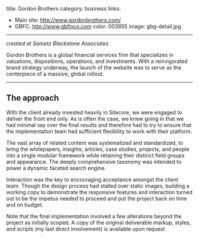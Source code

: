 title: Gordon Brothers
category: business
links:
 - Main site: http://www.gordonbrothers.com/
 - GBFC: http://www.gbfinco.com
color: 003855
image: gbg-detail.jpg
-----------------

_created at Sametz Blackstone Associates_

Gordon Brothers is a global financial services firm that specializes in valuations, dispositions, operations, and investments. With a reinvigorated brand strategy underway, the launch of the website was to serve as the centerpiece of a massive, global rollout.

-----------------

## The approach

With the client already invested heavily in Sitecore, we were engaged to deliver the front end only. As is often the case, we knew going in that we had minimal say over the final results and therefore had to try to ensure that the implementation team had sufficient flexibility to work with their platform.

The vast array of related content was systematized and standardized, to bring the whitepapers, insights, articles, case studies, projects, and people into a single modular framework while retaining their distinct field groups and appearance. The deeply comprehensive taxonomy was intended to power a dynamic faceted search engine.

Interaction was the key to encouraging acceptance amongst the client team. Though the design process had stalled over static images, building a working copy to demonstrate the responsive features and interaction turned out to be the impetus needed to proceed and put the project back on time and on budget.

Note that the final implementation involved a few alterations beyond the project as initially scoped. A copy of the original deliverable markup, styles, and scripts (my last direct involvement) is available upon request.